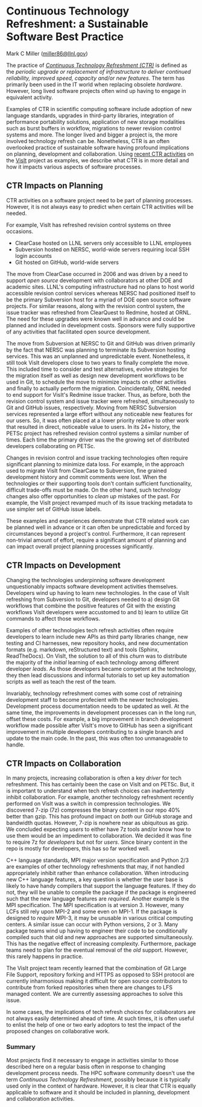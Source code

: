 # Continuous Technology Refreshment: a Sustainable Software Best Practice

Mark C Miller (miller86@llnl.gov)

The practice of
[*Continuous Technology Refreshment (CTR)*](http://info.alphanumeric.com/blog/benefits-establishing-technology-refresh-cycle)
is defined as the *periodic upgrade or replacement of infrastructure to deliver continued reliability, improved speed,
capacity and/or new features*. The term has primarily been used in the IT world when replacing obsolete *hardware*.
However, long lived software projects often wind up having to engage in equivalent activity.

Examples of CTR in scientific computing software include adoption of new 
language standards, upgrades in third-party libraries, integration of performance portability solutions,
application of new storage modalities such as burst buffers in workflow, migrations to newer revision
control systems and more. The longer lived and bigger a project is, the more involved technology refresh
can be. Nonetheless, CTR is an often overlooked practice of sustainable software
having profound implications on planning, development and collaboration. Using
[recent CTR activities](https://bssw.io/blog_posts/continuous-technology-refreshment-an-introduction-using-recent-tech-refresh-experiences-on-visit)
on the
[VisIt](https://wci.llnl.gov/simulation/computer-codes/visit/)
project as examples, we describe what CTR is in more detail and how it impacts various aspects
of software processes.

## CTR Impacts on Planning
CTR activities on a software project need to be part of planning processes.
However, it is not always easy to predict when certain CTR activities will be needed.

For example, VisIt has refreshed revision control systems on three occasions.
* ClearCase hosted on LLNL servers only accessible to LLNL employees
* Subversion hosted on NERSC, world-wide servers requiring local SSH login accounts
* Git hosted on GitHub, world-wide servers

The move from ClearCase occurred in 2006 and was driven by a need to support *open source*
development with collaborators at other DOE and academic sites. LLNL's computing infrastructure
had no plans to host world accessible revision control services whereas NERSC had positioned
itself to be the primary Subversion host for a myriad of DOE open source software projects.
For similar reasons, along with the revision control system, the issue tracker was refreshed
from ClearQuest to Redmine, hosted at ORNL. The need for these upgrades were known well in
advance and could be planned and included in development costs. Sponsors were fully supportive
of any activities that facilitated open source development.

The move from Subversion at NERSC to Git and GitHub was driven primarily by the fact that
NERSC was planning to terminate its Subversion hosting services. This was an unplanned and
unpredictable event.  Nonetheless, it still took VisIt developers close to two years to
finally complete the move. This included time to consider and test alternatives, evolve
strategies for the migration itself as well as design new development workflows to be used
in Git, to schedule the move to minimize impacts on other activities and finally to actually
perform the migration. Coincidentally, ORNL needed to end support for VisIt's Redmine issue
tracker. Thus, as before, both the revision control system and issue tracker were refreshed,
simultaneously to Git and GitHub issues, respectively. Moving from NERSC Subversion services
represented a large effort without any noticeable new features for our users. So, it was often
placed at a lower priority relative to other work that resulted in direct, noticeable value
to users. In its 24+ history, the PETSc project has refreshed revision control systems a
similar number of times. Each time the primary driver was the the growing set of distributed
developers collaborating on PETSc.


Changes in revision control and issue tracking technologies often require significant
planning to minimize data loss. For example, in the approach used to migrate VisIt from
ClearCase to Subversion, fine grained development history and commit comments were lost.
When the technologies or their supporting tools don't contain sufficient functionality,
difficult trade-offs must be made. On the other hand, such technology changes also offer
opportunities to *clean up* mistakes of the past. For example, the VisIt project revamped
much of its issue tracking metadata to use simpler set of GitHub issue labels.

These examples and experiences demonstrate that CTR related work can be planned well in
advance or it can often be unpredictable and forced by circumstances beyond a project's
control. Furthermore, it can represent non-trivial amount of effort, require a significant
amount of planning and can impact overall project planning processes significantly.

## CTR Impacts on Development
Changing the technologies underpinning software development unquestionably impacts 
software development activities themselves. Developers wind up having to learn new
technologies. In the case of VisIt refreshing from Subversion to Git, developers
needed to a) design Git workflows that combine the positive features of Git with
the existing workflows VisIt developers were accustomed to and b) learn to utilize
Git commands to affect those workflows.

Examples of other technologies tech refresh activities often require developers to learn
include new APIs as third party libraries change, new testing and CI harnesses, new repository
hooks, and new documentation formats (e.g. markdown, reStructured text) and tools (Sphinx, ReadTheDocs).
On VisIt, the solution to all of this *churn* was to distribute the majority of the *initial*
learning of each technology among different developer *leads*. As those developers became competent
at the technology, they then lead discussions and informal tutorials to set up key
automation scripts as well as teach the rest of the team.

Invariably, technology refreshment comes with some cost of retraining development staff
to become profecient with the newer technologies. Development process documentation needs
to be updated as well. At the same time, the improvements in development processes can
in the long run, offset these costs. For example, a big improvement in branch development
workflow made possible after VisIt's move to GitHub has seen a significant improvement
in multiple developers contributing to a single branch and update to the main code. In
the past, this was often too unmanageable to handle.

## CTR Impacts on Collaboration
In many projects, increasing collaboration is often a key *driver* for tech refreshment.
This has certainly been the case on VisIt and on PETSc. But, it is important to understand
when tech refresh choices can inadvertently inhibit collaboration. For example, another
technology refreshment recently performed on VisIt was a switch in compression technologies.
We discovered 7-zip (7z) compresses the binary content in our repo 40% better than gzip.
This has profound impact on *both* our GitHub storage and bandwidth quotas. However,
7-zip is nowhere near as ubiquitous as gzip. We concluded expecting *users* to either
have 7z tools and/or know how to use them would be an impediment to collaboration.
We decided it was fine to require 7z for *developers* but not for *users*. Since binary
content in the repo is mostly for developers, this has so far worked well.

C++ language standards, MPI major version specification and Python 2/3 are examples of other
technology refreshments that may, if not handled appropriately inhibit rather than enhance
collaboration. When introducing new C++ language features, a key question is whether
the user base is likely to have handy compilers that support the language features.
If they do not, they will be unable to compile the package if the package is engineered
such that the new language features are *required*. Another example is the MPI specification.
The MPI specification is at version 3. However, many LCFs still rely upon MPI-2 and some
even on MPI-1. If the package is designed to *require* MPI-3, it may be unusable in various
critical computing centers. A similar issue can occur with Python versions, 2 or 3. Many
package teams wind up having to engineer their code to be conditionally compiled such that
old and new approaches are supported simultaneously. This has the negative effect of
increasing complexity. Furthermore, package teams need to plan for the eventual removal of
the *old* support. However, this rarely happens in practice.

The VisIt project team recently learned that the combination of Git Large File Support,
repository forking and HTTPS as opposed to SSH protocol are currently inharmonious making it
difficult for open source contributors to contribute from forked repositories when there are
changes to LFS managed content. We are currently assessing approaches to solve this issue.

In some cases, the implications of tech refresh choices for collaborators are not always
easily determined ahead of time. At such times, it is often useful to enlist the help of
one or two early adoptors to test the impact of the proposed changes on collaborative work.

### Summary
Most projects find it necessary to engage in activities similar to those described here on a
regular basis often in response to changing development process needs. The HPC software community
doesn't use the term *Continuous Technology Refreshment*, possibly because it is typically used
only in the context of hardware. However, it is clear that CTR is equally applicable to software
and it should be included in planning, development and collaboration activities.
